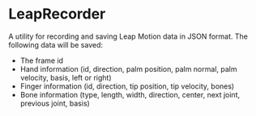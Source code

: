 LeapRecorder
============

A utility for recording and saving Leap Motion data in JSON format.
The following data will be saved:
 * The frame id
 * Hand information (id, direction, palm position, palm normal, palm velocity, basis, left or right)
 * Finger information (id, direction, tip position, tip velocity, bones)
 * Bone information (type, length, width, direction, center, next joint, previous joint, basis)
